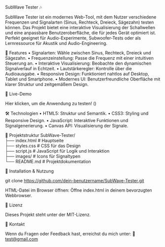 SubWave Tester 🎶

SubWave Tester ist ein modernes Web-Tool, mit dem Nutzer verschiedene Frequenzen und Signalarten (Sinus, Rechteck, Dreieck, Sägezahn) testen können. Das Projekt bietet eine interaktive Visualisierung der Schallwellen und eine anpassbare Benutzeroberfläche, die für jedes Gerät optimiert ist. Perfekt geeignet für Audio-Experimente, Subwoofer-Tests oder als Lernressource für Akustik und Audio-Engineering.

🌟 Features
	•	Signalarten: Wähle zwischen Sinus, Rechteck, Dreieck und Sägezahn.
	•	Frequenzeinstellung: Passe die Frequenz mit einer intuitiven Steuerung an.
	•	Interaktive Visualisierung: Beobachte den dynamischen Signalverlauf in Echtzeit.
	•	Lautstärkeregler: Kontrolle über die Audioausgabe.
	•	Responsive Design: Funktioniert nahtlos auf Desktop, Tablet und Smartphone.
	•	Modernes UI: Benutzerfreundliche Oberfläche mit klarer Struktur und zeitgemäßem Design.


 🚀 Live-Demo

Hier klicken, um die Anwendung zu testen!
()

🛠️ Technologien
	•	HTML5: Struktur und Semantik.
	•	CSS3: Styling und Responsive Design.
	•	JavaScript: Interaktive Funktionen und Signalgenerierung.
	•	Canvas API: Visualisierung der Signale.

📂 Projektstruktur
SubWave-Tester/  
├── index.html          # Hauptseite  
├── styles.css          # CSS für das Design  
├── script.js           # JavaScript für Logik und Interaktion  
├── images/             # Icons für Signaltypen  
└── README.md           # Projektdokumentation  


📖 Installation & Nutzung

git clone https://github.com/dein-benutzername/SubWave-Tester.git  

HTML-Datei im Browser öffnen:
Öffne index.html in deinem bevorzugten Webbrowser.


📜 Lizenz

Dieses Projekt steht unter der MIT-Lizenz.

📧 Kontakt

Wenn du Fragen oder Feedback hast, erreichst du mich unter:
📩 test@gmail.com




 
